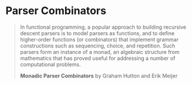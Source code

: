 # Parser Combinators

> In functional programming, a popular approach to building recursive descent 
> parsers is to model parsers as functions, and to define higher-order functions 
> (or combinators) that implement grammar constructions such as sequencing, 
> choice, and repetition. Such parsers form an instance of a monad, an algebraic
> structure from mathematics that has proved useful for addressing a number of 
> computational problems.
>
> **Monadic Parser Combinators** by Graham Hutton and Erik Meijer
